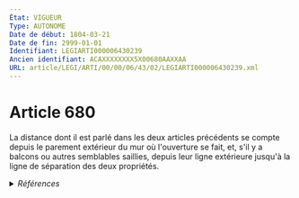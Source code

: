 ```yaml
---
État: VIGUEUR
Type: AUTONOME
Date de début: 1804-03-21
Date de fin: 2999-01-01
Identifiant: LEGIARTI000006430239
Ancien identifiant: ACAXXXXXXXX5X00680AAXXAA
URL: article/LEGI/ARTI/00/00/06/43/02/LEGIARTI000006430239.xml
---
```


<h1>Article 680</h1>

La distance dont il est parlé dans les deux articles précédents se compte depuis
le parement extérieur du mur où l'ouverture se fait, et, s'il y a balcons ou
autres semblables saillies, depuis leur ligne extérieure jusqu'à la ligne de
séparation des deux propriétés.


<details>
  <summary><em>Références</em></summary>

  <h2>Articles faisant référence à l'article</h2>
  
  <ul>
    <li>
      <a href="https://legal.tricoteuses.fr//redirection/LEGIARTI000006430231?vers=git&vers=legifrance">Code civil - article 679 AUTONOME VIGUEUR, en vigueur depuis le 1968-01-03</a> CITATION cible
    </li>
    <li>
      <a href="https://legal.tricoteuses.fr//redirection/LEGIARTI000006430226?vers=git&vers=legifrance">Code civil - article 678 AUTONOME VIGUEUR, en vigueur depuis le 1968-01-03</a> CITATION cible
    </li>
  </ul>
  
  <h2>Références faites par l'article</h2>
  
  <ul>
    <li>
      2999-01-01 CITATION source <a href="https://legal.tricoteuses.fr//redirection/LEGIARTI000006430226?vers=git&vers=legifrance">Code civil - article 678 AUTONOME VIGUEUR, en vigueur depuis le 1968-01-03</a>
    </li>
    <li>
      2999-01-01 CITATION source <a href="https://legal.tricoteuses.fr//redirection/LEGIARTI000006430231?vers=git&vers=legifrance">Code civil - article 679 AUTONOME VIGUEUR, en vigueur depuis le 1968-01-03</a>
    </li>
    <li>
      CODIFICATION source Loi 1804-01-31
    </li>
    <li>
      CREATION source Loi 1804-01-31 promulguée le 10 février 1804
    </li>
  </ul>
</details>
